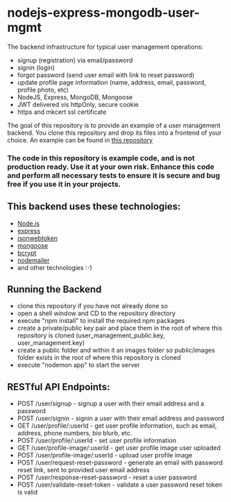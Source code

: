 # nodejs-express-mongodb-user-mgmt
The backend infrastructure for typical user management operations:
- signup (registration) via email/password
- signin (login)
- forgot password (send user email with link to reset password)
- update profile page information (name, address, email, password, profile photo, etc)
- NodeJS, Express, MongoDB, Mongoose
- JWT delivered vis httpOnly, secure cookie
- https and mkcert ssl certificate

The goal of this repository is to provide an example of a user management backend. You clone this repository and drop its files into a frontend of your choice. An example can be found in [this repository](https://github.com/glafrance/angular-user-mgmt)
### The code in this repository is example code, and is not production ready. Use it at your own risk. Enhance this code and perform all necessary tests to ensure it is secure and bug free if you use it in your projects.

## This backend uses these technologies:
- [Node.js](https://nodejs.org)
- [express](https://expressjs.com)
- [jsonwebtoken](https://www.npmjs.com/package/jsonwebtoken)
- [mongoose](https://mongoosejs.com)
- [bcrypt](https://www.npmjs.com/package/bcrypt)
- [nodemailer](https://www.npmjs.com/package/nodemailer)
- and other technologies :-)

## Running the Backend
- clone this repository if you have not already done so
- open a shell window and CD to the repository directory
- execute "npm install" to install the required npm packages
- create a private/public key pair and place them in the root of where this repository is cloned (user_management_public.key, user_management.key)
- create a public folder and within it an images folder so public/images folder exists in the root of where this repository is cloned
- execute "nodemon app" to start the server

## RESTful API Endpoints:
- POST /user/signup - signup a user with their email address and a password
- POST /user/signin - signin a user with their email address and password
- GET /user/profile/:userId - get user profile information, such as email, address, phone numbers, bio blurb, etc.
- POST /user/profile/:userId - set user profile information
- GET /user/profile-image/:userId - get user profile image user uploaded
- POST /user/profile-image/:userId - upload user profile image
- POST /user/request-reset-password - generate an email with password reset link, sent to provided user email address
- POST /user/response-reset-password - reset a user password
- POST /user/validate-reset-token - validate a user password reset token is valid

